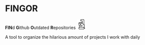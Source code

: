 # FINGOR

**FIN**d **G**ithub **O**utdated **R**epositories ![image](fingor.png)

A tool to organize the hilarious amount of projects I work with daily
